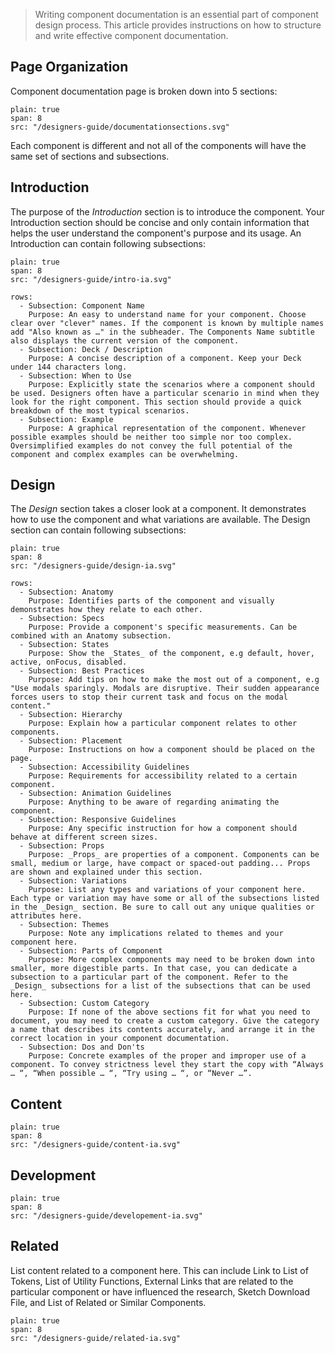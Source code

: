 > Writing component documentation is an essential part of component design process. This article provides instructions on how to structure and write effective component documentation.
## Page Organization
Component documentation page is broken down into 5 sections:

```image
plain: true
span: 8
src: "/designers-guide/documentationsections.svg"
```

Each component is different and not all of the components will have the same set of sections and subsections.

## Introduction
The purpose of the _Introduction_ section is to introduce the component. Your Introduction section should be concise and only contain information that helps the user understand the component's purpose and its usage. An Introduction can contain following subsections:

```image
plain: true
span: 8
src: "/designers-guide/intro-ia.svg"
```


```table
rows:
  - Subsection: Component Name
    Purpose: An easy to understand name for your component. Choose clear over "clever" names. If the component is known by multiple names add "Also known as …" in the subheader. The Components Name subtitle also displays the current version of the component.
  - Subsection: Deck / Description
    Purpose: A concise description of a component. Keep your Deck under 144 characters long.
  - Subsection: When to Use
    Purpose: Explicitly state the scenarios where a component should be used. Designers often have a particular scenario in mind when they look for the right component. This section should provide a quick breakdown of the most typical scenarios.
  - Subsection: Example
    Purpose: A graphical representation of the component. Whenever possible examples should be neither too simple nor too complex. Oversimplified examples do not convey the full potential of the component and complex examples can be overwhelming.
```

## Design
The _Design_ section takes a closer look at a component. It demonstrates how to use the component and what variations are available. The Design section can contain following subsections:


```image
plain: true
span: 8
src: "/designers-guide/design-ia.svg"
```

```table
rows:
  - Subsection: Anatomy
    Purpose: Identifies parts of the component and visually demonstrates how they relate to each other.
  - Subsection: Specs
    Purpose: Provide a component's specific measurements. Can be combined with an Anatomy subsection.
  - Subsection: States
    Purpose: Show the _States_ of the component, e.g default, hover, active, onFocus, disabled.
  - Subsection: Best Practices
    Purpose: Add tips on how to make the most out of a component, e.g "Use modals sparingly. Modals are disruptive. Their sudden appearance forces users to stop their current task and focus on the modal content."
  - Subsection: Hierarchy
    Purpose: Explain how a particular component relates to other components.
  - Subsection: Placement
    Purpose: Instructions on how a component should be placed on the page.
  - Subsection: Accessibility Guidelines
    Purpose: Requirements for accessibility related to a certain component.
  - Subsection: Animation Guidelines
    Purpose: Anything to be aware of regarding animating the component.
  - Subsection: Responsive Guidelines
    Purpose: Any specific instruction for how a component should behave at different screen sizes.
  - Subsection: Props
    Purpose: _Props_ are properties of a component. Components can be small, medium or large, have compact or spaced-out padding... Props are shown and explained under this section.
  - Subsection: Variations
    Purpose: List any types and variations of your component here. Each type or variation may have some or all of the subsections listed in the _Design_ section. Be sure to call out any unique qualities or attributes here.
  - Subsection: Themes
    Purpose: Note any implications related to themes and your component here.
  - Subsection: Parts of Component
    Purpose: More complex components may need to be broken down into smaller, more digestible parts. In that case, you can dedicate a subsection to a particular part of the component. Refer to the _Design_ subsections for a list of the subsections that can be used here.
  - Subsection: Custom Category
    Purpose: If none of the above sections fit for what you need to document, you may need to create a custom category. Give the category a name that describes its contents accurately, and arrange it in the correct location in your component documentation.
  - Subsection: Dos and Don'ts
    Purpose: Concrete examples of the proper and improper use of a component. To convey strictness level they start the copy with “Always … “, “When possible … “, “Try using … “, or “Never …”.
```

## Content
```image
plain: true
span: 8
src: "/designers-guide/content-ia.svg"
```
## Development
```image
plain: true
span: 8
src: "/designers-guide/developement-ia.svg"
```
## Related
List content related to a component here. This can include Link to List of Tokens, List of Utility Functions, External Links that are related to the particular component or have influenced the research, Sketch Download File, and List of Related or Similar Components.
```image
plain: true
span: 8
src: "/designers-guide/related-ia.svg"
```
